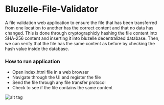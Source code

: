 # Bluzelle-File-Validator

A file validation web application to ensure the file that has been transferred from one location to another has the correct content and that no data has changed. This is done through cryptographicly hashing the file content into SHA-256 content and inserting it into bluzelle decentralized database. Then, we can verify that the file has the same content as before by checking the hash value inside the database.

### How to run application

- Open index.html file in a web browser
- Navigate through the UI and register the file
- Send the file through any file transfer protocol
- Check to see if the file contains the same content

![alt tag](https://user-images.githubusercontent.com/11578999/39667183-1fec9dde-5065-11e8-8abd-82395a9639a1.png)
